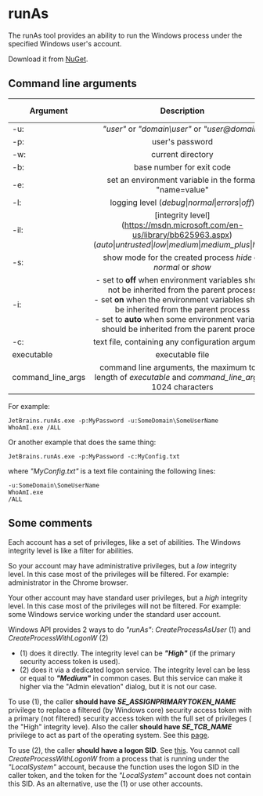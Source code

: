 # runAs

The runAs tool provides an ability to run the Windows process under the specified Windows user's account.

Download it from [NuGet](https://www.nuget.org/packages/JetBrains.runAs/).

## Command line arguments

| Argument | Description | Optional | Default value|
| ------------- |:-------------:|:-------------:|:-------------:|
| -u:  | *"user"* or *"domain\user"* or *"user@domain"* |||
| -p:   | user's password | X | empty |
| -w: | current directory | X | empty |
| -b: | base number for exit code | X | -100000 |
| -e: | set an environment variable in the format "name=value" | X | |
| -l: | logging level (*debug*\|*normal*\|*errors*\|*off*) | X | *normal* |
| -il: | [integrity level] (https://msdn.microsoft.com/en-us/library/bb625963.aspx)(*auto*\|*untrusted*\|*low*\|*medium*\|*medium_plus*\|*high*) | X | *auto* |
| -s: | show mode for the created process *hide* or *normal* or *show* | X | *hide* |
| -i: |- set to **off** when environment variables should not be inherited from the parent process<br/>- set **on** when the environment variables should be inherited from the  parent process<br/>- set to **auto** when some environment variables should be inherited from the parent process| X | *auto* |
| -c: | text file, containing any configuration arguments | | |
| executable | executable file | | |
| command_line_args | command line arguments, the maximum total length of *executable* and *command_line_args* is 1024 characters | X | empty |

For example:

`JetBrains.runAs.exe -p:MyPassword -u:SomeDomain\SomeUserName WhoAmI.exe /ALL`

Or another example that does the same thing:

`JetBrains.runAs.exe -p:MyPassword -c:MyConfig.txt`

where _"MyConfig.txt"_ is a text file containing the following lines:
```
-u:SomeDomain\SomeUserName
WhoAmI.exe
/ALL
```

## Some comments

Each account has a set of privileges, like a set of abilities.
The Windows integrity level is like a filter for abilities.

So your account may have administrative privileges, but a _low_ integrity level. In this case most of the privileges will be filtered. For example: administrator in the Chrome browser.

Your other account may have standard user privileges, but a _high_ integrity level. In this case most of the privileges will not be filtered. For example: some Windows service working under the standard user account.

Windows API provides 2 ways to do _"runAs"_:
_CreateProcessAsUser_ (1) and _CreateProcessWithLogonW_ (2)

* (1) does it directly. The integrity level can be **_"High"_** (if the primary security access token is used).
* (2) does it via a dedicated logon service. The integrity level can be less or equal to **_"Medium"_** in common cases. But this service can make it higher via the "Admin elevation" dialog, but it is not our case.

To use (1), the caller **should have _SE_ASSIGNPRIMARYTOKEN_NAME_** privilege to replace a filtered (by Windows core) security access token with a primary (not filtered) security access token with the full set of privileges ( the "High" integrity leve). Also the caller **should have _SE_TCB_NAME_** privilege to act as part of the operating system. See this [page](https://msdn.microsoft.com/ru-ru/library/windows/desktop/ms682429(v=vs.85).aspx).

To use (2), the caller **should have a logon SID**. See [this](https://msdn.microsoft.com/en-us/library/windows/desktop/ms682431(v=vs.85).aspx).
You cannot call _CreateProcessWithLogonW_ from a process that is running under the _"LocalSystem"_ account, because the function uses the logon SID in the caller token, and the token for the _"LocalSystem"_ account does not contain this SID. As an alternative, use the (1) or use other accounts.
